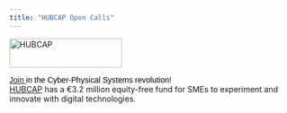 ```yaml
---
title: "HUBCAP Open Calls"
---
```

<p><a href="https://www.hubcap.eu/open-calls"><img src="https://www.hubcap.eu/assets/res/images/logo_hubcap.webp" alt="HUBCAP" width="200" height="52" /></a></p>
<p><span style="font-family: Arial, sans-serif; color: black; border: 1pt none windowtext; padding: 0in;"><a href="https://www.hubcap.eu/open-calls">Join </a>in the Cyber-Physical Systems revolution!&nbsp;<br /></span><a href="https://www.hubcap.eu/">HUBCAP</a> has a €3.2 million equity-free fund for SMEs to experiment and innovate with digital technologies.</p>
<p>&nbsp;</p>
<p><strong><span style="font-family: Arial, sans-serif; color: black; border: 1pt none windowtext; padding: 0in;"></span></strong></p>